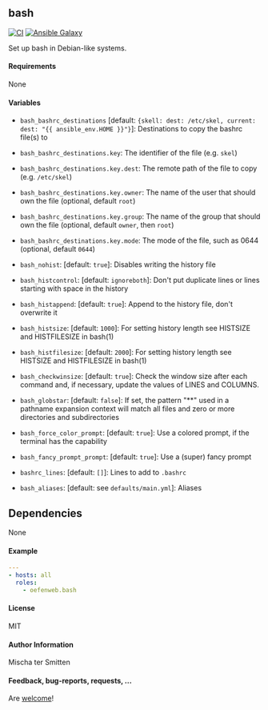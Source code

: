 ## bash

[![CI](https://github.com/Oefenweb/ansible-bash/workflows/CI/badge.svg)](https://github.com/Oefenweb/ansible-bash/actions?query=workflow%3ACI)
[![Ansible Galaxy](http://img.shields.io/badge/ansible--galaxy-bash-blue.svg)](https://galaxy.ansible.com/Oefenweb/bash)

Set up bash in Debian-like systems.

#### Requirements

None

#### Variables

* `bash_bashrc_destinations` [default: `{skell: dest: /etc/skel, current: dest: "{{ ansible_env.HOME }}"}`]: Destinations to copy the bashrc file(s) to
* `bash_bashrc_destinations.key`: The identifier of the file (e.g. `skel`)
* `bash_bashrc_destinations.key.dest`: The remote path of the file to copy (e.g. `/etc/skel`)
* `bash_bashrc_destinations.key.owner`: The name of the user that should own the file (optional, default `root`)
* `bash_bashrc_destinations.key.group`: The name of the group that should own the file (optional, default `owner`, then `root`)
* `bash_bashrc_destinations.key.mode`: The mode of the file, such as 0644 (optional, default `0644`)

* `bash_nohist`: [default: `true`]: Disables writing the history file
* `bash_histcontrol`: [default: `ignoreboth`]: Don't put duplicate lines or lines starting with space in the history
* `bash_histappend`: [default: `true`]: Append to the history file, don't overwrite it
* `bash_histsize`: [default: `1000`]: For setting history length see HISTSIZE and HISTFILESIZE in bash(1)
* `bash_histfilesize`: [default: `2000`]: For setting history length see HISTSIZE and HISTFILESIZE in bash(1)
* `bash_checkwinsize`: [default: `true`]: Check the window size after each command and, if necessary, update the values of LINES and COLUMNS.
* `bash_globstar`: [default: `false`]: If set, the pattern "**" used in a pathname expansion context will match all files and zero or more directories and subdirectories
* `bash_force_color_prompt`: [default: `true`]: Use a colored prompt, if the terminal has the capability
* `bash_fancy_prompt_prompt`: [default: `true`]: Use a (super) fancy prompt
* `bashrc_lines`: [default: `[]`]: Lines to add to `.bashrc`
* `bash_aliases`: [default: see `defaults/main.yml`]: Aliases

## Dependencies

None

#### Example

```yaml
---
- hosts: all
  roles:
    - oefenweb.bash
```

#### License

MIT

#### Author Information

Mischa ter Smitten

#### Feedback, bug-reports, requests, ...

Are [welcome](https://github.com/Oefenweb/ansible-bash/issues)!
